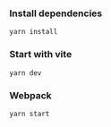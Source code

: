 ### Install dependencies

``` yarn install ```

### Start with vite 

``` yarn dev ```

### Webpack 

``` yarn start ```